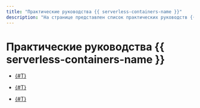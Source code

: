 ```yaml
---
title: "Практические руководства {{ serverless-containers-name }}"
description: "На странице представлен список практических руководств {{ serverless-containers-name }}."
---
```


# Практические руководства {{ serverless-containers-name }}


* [{#T}](movies-database.md)



* [{#T}](ci-cd-serverless.md)
* [{#T}](pg-connect.md)
